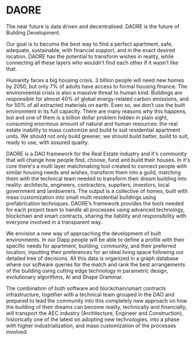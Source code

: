# DAORE
The near future is data driven and decentralised. DAORE is the future of Building Development.

Our goal is to become the best way to find a perfect apartment, 
safe, adequate, sustainable, with financial support, and in the exact desired location. DAORE has the potential to transform wishes in reality, while connecting all these layers who wouldn’t find each other if it wasn’t like that.

Humanity faces a big housing crisis. 3 billion people will need new homes by 2050, but only 7% of adults have access to formal housing finance. The environmental crisis is also a massive threat to human kind. Buildings are responsible for almost 40% of global energy-related carbon emissions, and for 50% of all extracted materials on earth. Even so, we don’t use the built environment in its full capacity. There are many reasons why this happens, but and one of them is a billion dollar problem hidden in plain sight, consuming enormous amount of natural and human resources: the real estate inability to mass customize and build to suit residential apartment units. We should not only build greener, we should build better, build to suit, ready to use, with assured quality.

DAORE is a DAO framework for the Real Estate industry and it's community that will change how people find, choose, fund and build their houses. In it's core there's a multi layer matchmaking tool created to connect people with similar housing needs and wishes, transform them into a guild, matching them with the technical team needed to transform their dream building into reality: architects, engineers, contractors, suppliers, investors, local government and landowners. The output is a collective of homes, built with mass customization into small multi residential buildings using prefabrication techniques. DAORE’s framework provides the tools needed for each project team to handle all processes using advanced technology, blockchain and smart contracts, sharing the liability and responsibility with everyone involved in a transparent way.

We envision a new way of approaching the development of built environments.  In our Dapp people will be able to define a profile with their specific needs for apartment, building, community, and their preferred location, inputting their preferences for an ideal living space following our detailed tree of decisions. All this data is organized in a graph database where our software queries for the match and rank the best arrangements of the building using cutting edge technology in parametric design, evolutionary algorithms, AI and Shape Grammar.

The combination of both software and blockchain/smart contracts infrastructure, together with a technical team grouped in the DAO and prepared to lead the community into this completely new approach on how the building of their dreams can become reality, technically and financially, will transport the AEC industry (Architecture, Engineer and Construction), historically  one of the latest on adopting new technologies, into a phase with higher industrialization, and mass customization of the processes involved.
